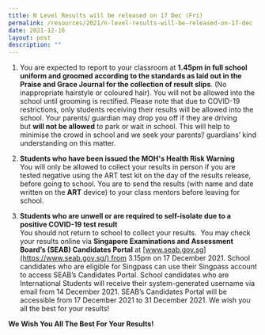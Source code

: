 ```yaml
---
title: N Level Results will be released on 17 Dec (Fri)
permalink: /resources/2021/n-level-results-will-be-released-on-17-dec
date: 2021-12-16
layout: post
description: ""
---
```


1.  You are expected to report to your classroom at **1.45pm in full school uniform and groomed according to the standards as laid out in the Praise and Grace Journal for the collection of result slips**. (No inappropriate hairstyle or coloured hair). You will not be allowed into the school until grooming is rectified. Please note that due to COVID-19 restrictions, only students receiving their results will be allowed into the school. Your parents/ guardian may drop you off if they are driving but **will not be allowed** to park or wait in school. This will help to minimise the crowd in school and we seek your parents’/ guardians’ kind understanding on this matter.  
      
    
2.  **Students who have been issued the MOH's Health Risk Warning**  
    You will only be allowed to collect your results in person if you are tested negative using the ART test kit on the day of the results release, before going to school. You are to send the results (with name and date written on the **ART** device) to your class mentors before leaving for school.  
      
    
3.  **Students who are unwell or are required to self-isolate due to a positive COVID-19 test result**  
    You should not return to school to collect your results.  You may check your results online via **Singapore Examinations and Assessment Board’s (SEAB) Candidates Portal** at [www.seab.gov.sg](https://www.seab.gov.sg/) from 3.15pm on 17 December 2021. School candidates who are eligible for Singpass can use their Singpass account to access SEAB’s Candidates Portal. School candidates who are International Students will receive their system-generated username via email from 14 December 2021. SEAB’s Candidates Portal will be accessible from 17 December 2021 to 31 December 2021. We wish you all the best for your results!  
      
    

**We Wish You All The Best For Your Results!**